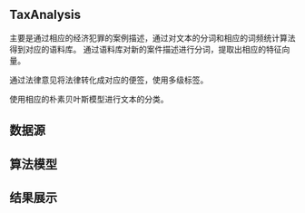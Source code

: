 ## TaxAnalysis
主要是通过相应的经济犯罪的案例描述，通过对文本的分词和相应的词频统计算法得到对应的语料库。
通过语料库对新的案件描述进行分词，提取出相应的特征向量。

通过法律意见将法律转化成对应的便签，使用多级标签。

使用相应的朴素贝叶斯模型进行文本的分类。

## 数据源

## 算法模型

## 结果展示